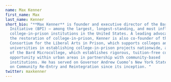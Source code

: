 ```yaml
---
name: Max Kenner
first_name: Max
last_name: Kenner
short_bio: "**Max Kenner** is founder and executive director of the Bard Prison
  Initiative (BPI) – among the largest, longest-standing, and most influential
  college-in-prison institutions in the United States. A leading advocate for
  the restoration of college-in-prison, Kenner is also co-founder of the
  Consortium for the Liberal Arts in Prison, which supports colleges and
  universities in establishing college-in-prison projects nationwide, and also
  of the Bard Microcollege, which establishes rigorous, tuition-free college
  opportunity within urban areas in partnership with community-based
  institutions. He has served on Governor Andrew Cuomo’s New York State Council
  on Community Re-Entry and Reintegration since its inception. "
twitter: maxkenner
---
```

